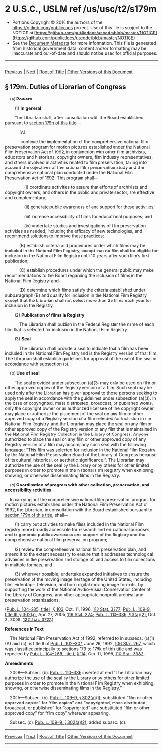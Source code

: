---
---

# 2 U.S.C., USLM ref /us/usc/t2/s179m

* Portions Copyright © 2016 the authors of the https://github.com/publicdocs project.
  Use of this file is subject to the NOTICE at [https://github.com/publicdocs/uscode/blob/master/NOTICE](https://github.com/publicdocs/uscode/blob/master/NOTICE)
* See the [Document Metadata](././../../../..//README.md) for more information.
  This file is generated from historical government data; content and/or formatting may be inaccurate and out-of-date and should not be used for official purposes.

----------
----------

[Previous](./../../../..//us/usc/t2/ch5/m__us_usc_t2_s179l.md) | [Next](./../../../..//us/usc/t2/ch5/m__us_usc_t2_s179n.md) | [Root of Title](./../../../../) | [Other Versions of this Document](https://publicdocs.github.io/go/links?ns=uslm&ref=%2Fus%2Fusc%2Ft2%2Fs179m)

## § 179m. Duties of Librarian of Congress

    (a) __Powers__ 

        (1) __In general__ 

        The Librarian shall, after consultation with the Board established pursuant to [section 179n of this title][/us/usc/t2/s179n]—

            (A)

             continue the implementation of the comprehensive national film preservation program for motion pictures established under the National Film Preservation Act of 1992, in conjunction with other film archivists, educators and historians, copyright owners, film industry representatives, and others involved in activities related to film preservation, taking into account the objectives of the national film preservation study and the comprehensive national plan conducted under the National Film Preservation Act of 1992. This program shall—

                (i) coordinate activities to assure that efforts of archivists and copyright owners, and others in the public and private sector, are effective and complementary;

                (ii) generate public awareness of and support for these activities;

                (iii) increase accessibility of films for educational purposes; and

                (iv) undertake studies and investigations of film preservation activities as needed, including the efficacy of new technologies, and recommend solutions to improve these practices;

            (B) establish criteria and procedures under which films may be included in the National Film Registry, except that no film shall be eligible for inclusion in the National Film Registry until 10 years after such film’s first publication;

            (C) establish procedures under which the general public may make recommendations to the Board regarding the inclusion of films in the National Film Registry; and

            (D) determine which films satisfy the criteria established under subparagraph (B) and qualify for inclusion in the National Film Registry, except that the Librarian shall not select more than 25 films each year for inclusion in the Registry.

        (2) __Publication of films in Registry__ 

            The Librarian shall publish in the Federal Register the name of each film that is selected for inclusion in the National Film Registry.

        (3) __Seal__ 

            The Librarian shall provide a seal to indicate that a film has been included in the National Film Registry and is the Registry version of that film. The Librarian shall establish guidelines for approval of the use of the seal in accordance with subsection (b).

    (b) __Use of seal__ 

        The seal provided under subsection (a)(3) may only be used on film or other approved copies of the Registry version of a film. Such seal may be used only after the Librarian has given approval to those persons seeking to apply the seal in accordance with the guidelines under subsection (a)(3). In the case of copyrighted, mass distributed, broadcast, or published works, only the copyright owner or an authorized licensee of the copyright owner may place or authorize the placement of the seal on any film or other approved copy of a Registry version of a film selected for inclusion in the National Film Registry, and the Librarian may place the seal on any film or other approved copy of the Registry version of any film that is maintained in the National Film Registry Collection in the Library of Congress. Anyone authorized to place the seal on any film or other approved copy of any Registry version of a film may accompany such seal with the following language: “This film was selected for inclusion in the National Film Registry by the National Film Preservation Board of the Library of Congress because of its cultural, historical, or aesthetic significance.”. The Librarian may authorize the use of the seal by the Library or by others for other limited purposes in order to promote in the National Film Registry when exhibiting, showing, or otherwise disseminating films in the Registry.

    (c) __Coordination of program with other collection, preservation, and accessibility activities__ 

    In carrying out the comprehensive national film preservation program for motion pictures established under the National Film Preservation Act of 1992, the Librarian, in consultation with the Board established pursuant to [section 179n of this title][/us/usc/t2/s179n], shall—

        (1) carry out activities to make films included in the National Film registry more broadly accessible for research and educational purposes, and to generate public awareness and support of the Registry and the comprehensive national film preservation program;

        (2) review the comprehensive national film preservation plan, and amend it to the extent necessary to ensure that it addresses technological advances in the preservation and storage of, and access to film collections in multiple formats; and

        (3) wherever possible, undertake expanded initiatives to ensure the preservation of the moving image heritage of the United States, including film, videotape, television, and born digital moving image formats, by supporting the work of the National Audio-Visual Conservation Center of the Library of Congress, and other appropriate nonprofit archival and preservation organizations.

([Pub. L. 104–285, title I, § 103][/us/pl/104/285/s103], Oct. 11, 1996, [110 Stat. 3377][/us/stat/110/3377]; [Pub. L. 109–9, title III, § 302(a)][/us/pl/109/9/s302/a], Apr. 27, 2005, [119 Stat. 224][/us/stat/119/224]; [Pub. L. 110–336, § 3(a)(2)][/us/pl/110/336/s3/a/2], Oct. 2, 2008, [122 Stat. 3727][/us/stat/122/3727].)

 __References in Text__ 

    The National Film Preservation Act of 1992, referred to in subsecs. (a)(1)(A) and (c), is title II of [Pub. L. 102–307][/us/pl/102/307], June 26, 1992, [106 Stat. 267][/us/stat/106/267], which was classified principally to sections 179 to 179k of this title and was repealed by [Pub. L. 104–285, title I, § 114][/us/pl/104/285/s114], Oct. 11, 1996, [110 Stat. 3382][/us/stat/110/3382].

 __Amendments__ 

    2008—Subsec. (b). [Pub. L. 110–336][/us/pl/110/336] inserted at end “The Librarian may authorize the use of the seal by the Library or by others for other limited purposes in order to promote in the National Film Registry when exhibiting, showing, or otherwise disseminating films in the Registry.”

    2005—Subsec. (b). [Pub. L. 109–9, § 302(a)(1)][/us/pl/109/9/s302/a/1], substituted “film or other approved copies” for “film copies” and “copyrighted, mass distributed, broadcast, or published” for “copyrighted” and substituted “film or other approved copy” for “film copy” wherever appearing.

    Subsec. (c). [Pub. L. 109–9, § 302(a)(2)][/us/pl/109/9/s302/a/2], added subsec. (c).

----------

[Previous](./../../../..//us/usc/t2/ch5/m__us_usc_t2_s179l.md) | [Next](./../../../..//us/usc/t2/ch5/m__us_usc_t2_s179n.md) | [Root of Title](./../../../../) | [Other Versions of this Document](https://publicdocs.github.io/go/links?ns=uslm&ref=%2Fus%2Fusc%2Ft2%2Fs179m)

----------
----------

[/us/usc/t2/s179n]: https://publicdocs.github.io/go/links?ns=uslm&ref=%2Fus%2Fusc%2Ft2%2Fs179n
[/us/usc/t2/s179n]: https://publicdocs.github.io/go/links?ns=uslm&ref=%2Fus%2Fusc%2Ft2%2Fs179n
[/us/pl/104/285/s103]: https://publicdocs.github.io/go/links?ns=uslm&ref=%2Fus%2Fpl%2F104%2F285%2Fs103
[/us/stat/110/3377]: https://publicdocs.github.io/go/links?ns=uslm&ref=%2Fus%2Fstat%2F110%2F3377
[/us/pl/109/9/s302/a]: https://publicdocs.github.io/go/links?ns=uslm&ref=%2Fus%2Fpl%2F109%2F9%2Fs302%2Fa
[/us/stat/119/224]: https://publicdocs.github.io/go/links?ns=uslm&ref=%2Fus%2Fstat%2F119%2F224
[/us/pl/110/336/s3/a/2]: https://publicdocs.github.io/go/links?ns=uslm&ref=%2Fus%2Fpl%2F110%2F336%2Fs3%2Fa%2F2
[/us/stat/122/3727]: https://publicdocs.github.io/go/links?ns=uslm&ref=%2Fus%2Fstat%2F122%2F3727
[/us/pl/102/307]: https://publicdocs.github.io/go/links?ns=uslm&ref=%2Fus%2Fpl%2F102%2F307
[/us/stat/106/267]: https://publicdocs.github.io/go/links?ns=uslm&ref=%2Fus%2Fstat%2F106%2F267
[/us/pl/104/285/s114]: https://publicdocs.github.io/go/links?ns=uslm&ref=%2Fus%2Fpl%2F104%2F285%2Fs114
[/us/stat/110/3382]: https://publicdocs.github.io/go/links?ns=uslm&ref=%2Fus%2Fstat%2F110%2F3382
[/us/pl/110/336]: https://publicdocs.github.io/go/links?ns=uslm&ref=%2Fus%2Fpl%2F110%2F336
[/us/pl/109/9/s302/a/1]: https://publicdocs.github.io/go/links?ns=uslm&ref=%2Fus%2Fpl%2F109%2F9%2Fs302%2Fa%2F1
[/us/pl/109/9/s302/a/2]: https://publicdocs.github.io/go/links?ns=uslm&ref=%2Fus%2Fpl%2F109%2F9%2Fs302%2Fa%2F2


